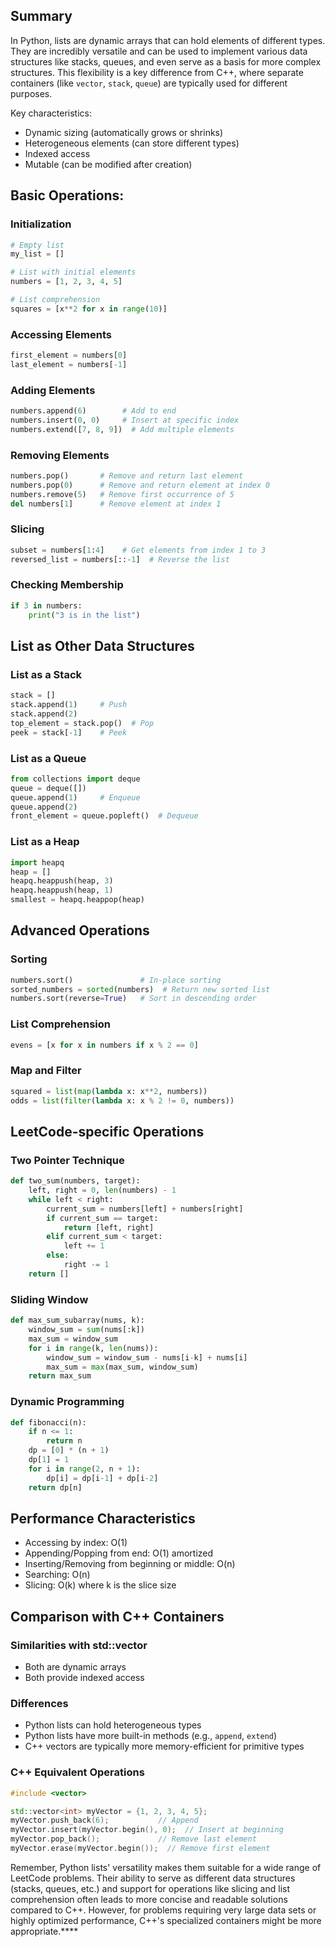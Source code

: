 ## Summary
In Python, lists are dynamic arrays that can hold elements of different types. They are incredibly versatile and can be used to implement various data structures like stacks, queues, and even serve as a basis for more complex structures. This flexibility is a key difference from C++, where separate containers (like `vector`, `stack`, `queue`) are typically used for different purposes.

Key characteristics:
- Dynamic sizing (automatically grows or shrinks)
- Heterogeneous elements (can store different types)
- Indexed access
- Mutable (can be modified after creation)

## Basic Operations:

### Initialization
```python
# Empty list
my_list = []

# List with initial elements
numbers = [1, 2, 3, 4, 5]

# List comprehension
squares = [x**2 for x in range(10)]
```

### Accessing Elements
```python
first_element = numbers[0]
last_element = numbers[-1]
```

### Adding Elements
```python
numbers.append(6)        # Add to end
numbers.insert(0, 0)     # Insert at specific index
numbers.extend([7, 8, 9])  # Add multiple elements
```

### Removing Elements
```python
numbers.pop()       # Remove and return last element
numbers.pop(0)      # Remove and return element at index 0
numbers.remove(5)   # Remove first occurrence of 5
del numbers[1]      # Remove element at index 1
```

### Slicing
```python
subset = numbers[1:4]    # Get elements from index 1 to 3
reversed_list = numbers[::-1]  # Reverse the list
```

### Checking Membership
```python
if 3 in numbers:
    print("3 is in the list")
```

## List as Other Data Structures

### List as a Stack
```python
stack = []
stack.append(1)     # Push
stack.append(2)
top_element = stack.pop()  # Pop
peek = stack[-1]    # Peek
```

### List as a Queue
```python
from collections import deque
queue = deque([])
queue.append(1)     # Enqueue
queue.append(2)
front_element = queue.popleft()  # Dequeue
```

### List as a Heap
```python
import heapq
heap = []
heapq.heappush(heap, 3)
heapq.heappush(heap, 1)
smallest = heapq.heappop(heap)
```

## Advanced Operations

### Sorting
```python
numbers.sort()               # In-place sorting
sorted_numbers = sorted(numbers)  # Return new sorted list
numbers.sort(reverse=True)   # Sort in descending order
```

### List Comprehension
```python
evens = [x for x in numbers if x % 2 == 0]
```

### Map and Filter
```python
squared = list(map(lambda x: x**2, numbers))
odds = list(filter(lambda x: x % 2 != 0, numbers))
```

## LeetCode-specific Operations

### Two Pointer Technique
```python
def two_sum(numbers, target):
    left, right = 0, len(numbers) - 1
    while left < right:
        current_sum = numbers[left] + numbers[right]
        if current_sum == target:
            return [left, right]
        elif current_sum < target:
            left += 1
        else:
            right -= 1
    return []
```

### Sliding Window
```python
def max_sum_subarray(nums, k):
    window_sum = sum(nums[:k])
    max_sum = window_sum
    for i in range(k, len(nums)):
        window_sum = window_sum - nums[i-k] + nums[i]
        max_sum = max(max_sum, window_sum)
    return max_sum
```

### Dynamic Programming
```python
def fibonacci(n):
    if n <= 1:
        return n
    dp = [0] * (n + 1)
    dp[1] = 1
    for i in range(2, n + 1):
        dp[i] = dp[i-1] + dp[i-2]
    return dp[n]
```

## Performance Characteristics
- Accessing by index: O(1)
- Appending/Popping from end: O(1) amortized
- Inserting/Removing from beginning or middle: O(n)
- Searching: O(n)
- Slicing: O(k) where k is the slice size

## Comparison with C++ Containers

### Similarities with std::vector
- Both are dynamic arrays
- Both provide indexed access

### Differences
- Python lists can hold heterogeneous types
- Python lists have more built-in methods (e.g., `append`, `extend`)
- C++ vectors are typically more memory-efficient for primitive types

### C++ Equivalent Operations
```cpp
#include <vector>

std::vector<int> myVector = {1, 2, 3, 4, 5};
myVector.push_back(6);           // Append
myVector.insert(myVector.begin(), 0);  // Insert at beginning
myVector.pop_back();             // Remove last element
myVector.erase(myVector.begin());  // Remove first element
```

Remember, Python lists' versatility makes them suitable for a wide range of LeetCode problems. Their ability to serve as different data structures (stacks, queues, etc.) and support for operations like slicing and list comprehension often leads to more concise and readable solutions compared to C++. However, for problems requiring very large data sets or highly optimized performance, C++'s specialized containers might be more appropriate.****